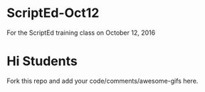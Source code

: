 # ScriptEd-Oct12
For the ScriptEd training class on October 12, 2016

# Hi Students
Fork this repo and add your code/comments/awesome-gifs here.
